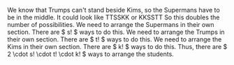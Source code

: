 We know that Trumps can't stand beside Kims, so the Supermans have to be in the middle.
It could look like TTSSKK or KKSSTT
So this doubles the number of possibilities.
We need to arrange the Supermans in their own section.
There are $ s! $ ways to do this.
We need to arrange the Trumps in their own section.
There are $ t! $ ways to do this.
We need to arrange the Kims in their own section.
There are $ k! $ ways to do this.
Thus, there are $ 2 \cdot s! \cdot t! \cdot k! $ ways to arrange the students.
